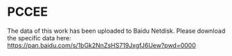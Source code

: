 # PCCEE
The data of this work has been uploaded to Baidu Netdisk.
Please download the specific data here: https://pan.baidu.com/s/1bGk2NnZsHS719JxgfJ6Uew?pwd=0000 
